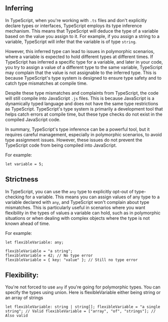 
## Inferring

In TypeScript, when you're working with `.ts` files and don't explicitly declare types or interfaces, TypeScript employs its type inference mechanism. This means that TypeScript will deduce the type of a variable based on the value you assign to it. For example, if you assign a string to a variable, TypeScript will infer that the variable is of type `string`.

However, this inferred type can lead to issues in polymorphic scenarios, where a variable is expected to hold different types at different times. If TypeScript has inferred a specific type for a variable, and later in your code, you try to assign a value of a different type to the same variable, TypeScript may complain that the value is not assignable to the inferred type. This is because TypeScript's type system is designed to ensure type safety and to catch type mismatches at compile time.

Despite these type mismatches and complaints from TypeScript, the code will still compile into JavaScript `.js` files. This is because JavaScript is a dynamically typed language and does not have the same type restrictions as TypeScript. TypeScript's type system is primarily a development tool that helps catch errors at compile time, but these type checks do not exist in the compiled JavaScript code.

In summary, TypeScript's type inference can be a powerful tool, but it requires careful management, especially in polymorphic scenarios, to avoid type assignment issues. However, these issues do not prevent the TypeScript code from being compiled into JavaScript.

For example:
```
let variable = 5;
```

## Strictness

In TypeScript, you can use the `any` type to explicitly opt-out of type-checking for a variable. This means you can assign values of any type to a variable declared with `any`, and TypeScript won't complain about type mismatches. This is particularly useful in scenarios where you want flexibility in the types of values a variable can hold, such as in polymorphic situations or when dealing with complex objects where the type is not known ahead of time.

For example:
```
let flexibleVariable: any;

flexibleVariable = "a string";
flexibleVariable = 42; // No type error
flexibleVariable = { key: "value" }; // Still no type error

```

## Flexibility:

You're not forced to use `any` if you're going for polymorphic types. You can specify the types using union. Here is flexibleVariable either being string or an array of strings

```
let flexibleVariable: string | string[]; flexibleVariable = "a single string"; // Valid flexibleVariable = ["array", "of", "strings"]; // Also valid
```